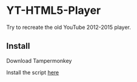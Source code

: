 # YT-HTML5-Player
Try to recreate the old YouTube 2012-2015 player.

## Install
Download Tampermonkey

Install the script [here](https://github.com/ktg5/YT-HTML5-Player/raw/dev/YT-HTML5-Player.user.js)